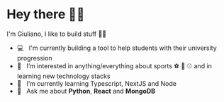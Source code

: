 # Hey there 👋🏻

I'm Giuliano, I like to build stuff ✌🏻

- 💻  &nbsp; I'm currently building a tool to help students with their university progression
- 👀  &nbsp; I’m interested in anything/everything about sports ⚽️ 🏀 ⚾️ and in learning new technology stacks
- 🌱  &nbsp; I’m currently learning Typescript, NextJS and Node
- 💬  &nbsp; Ask me about **Python**, **React** and **MongoDB**

<!---
 - 💞️ I’m looking to collaborate on
--->
